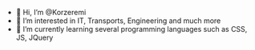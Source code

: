 - 👋 Hi, I’m @Korzeremi
- 👀 I’m interested in IT, Transports, Engineering and much more
- 🌱 I’m currently learning several programming languages such as CSS, JS, JQuery

<!---
Korzeremi/Korzeremi is a ✨ special ✨ repository because its `README.md` (this file) appears on your GitHub profile.
You can click the Preview link to take a look at your changes.
--->
